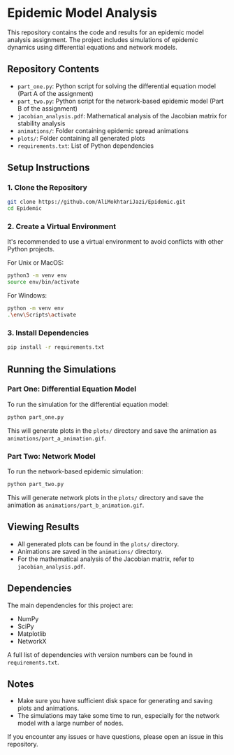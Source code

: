 # Epidemic Model Analysis

This repository contains the code and results for an epidemic model analysis assignment. The project includes simulations of epidemic dynamics using differential equations and network models.

## Repository Contents

- `part_one.py`: Python script for solving the differential equation model (Part A of the assignment)
- `part_two.py`: Python script for the network-based epidemic model (Part B of the assignment)
- `jacobian_analysis.pdf`: Mathematical analysis of the Jacobian matrix for stability analysis
- `animations/`: Folder containing epidemic spread animations
- `plots/`: Folder containing all generated plots
- `requirements.txt`: List of Python dependencies

## Setup Instructions

### 1. Clone the Repository

```bash
git clone https://github.com/AliMokhtariJazi/Epidemic.git
cd Epidemic
```

### 2. Create a Virtual Environment

It's recommended to use a virtual environment to avoid conflicts with other Python projects.

For Unix or MacOS:
```bash
python3 -m venv env
source env/bin/activate
```

For Windows:
```bash
python -m venv env
.\env\Scripts\activate
```

### 3. Install Dependencies

```bash
pip install -r requirements.txt
```

## Running the Simulations

### Part One: Differential Equation Model

To run the simulation for the differential equation model:

```bash
python part_one.py
```

This will generate plots in the `plots/` directory and save the animation as `animations/part_a_animation.gif`.

### Part Two: Network Model

To run the network-based epidemic simulation:

```bash
python part_two.py
```

This will generate network plots in the `plots/` directory and save the animation as `animations/part_b_animation.gif`.

## Viewing Results

- All generated plots can be found in the `plots/` directory.
- Animations are saved in the `animations/` directory.
- For the mathematical analysis of the Jacobian matrix, refer to `jacobian_analysis.pdf`.

## Dependencies

The main dependencies for this project are:
- NumPy
- SciPy
- Matplotlib
- NetworkX

A full list of dependencies with version numbers can be found in `requirements.txt`.

## Notes

- Make sure you have sufficient disk space for generating and saving plots and animations.
- The simulations may take some time to run, especially for the network model with a large number of nodes.

If you encounter any issues or have questions, please open an issue in this repository.
